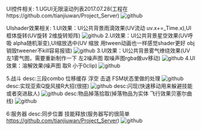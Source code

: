 UI控件相关:
1.UGUI无限滚动列表2017.07.28(工程在https://github.com/tianjiuwan/Project_Server)
![github](https://github.com/tianjiuwan/Project_Server/blob/master/Assets/GIF/z2.gif) 

UIshader效果相关:
1.UI效果：UI公共背景雨滴效果(UV流动 uv.x+=_Time.x),UI框体旋转(UV旋转 2维旋转矩阵)
![github](https://github.com/tianjiuwan/Project_Server/blob/master/Assets/GIF/uv1.gif) 
2.UI效果：UI公共背景星空效果(UV呼吸 alpha随机渐变),UI缩放选中(UV 缩放 用tween动画也一样感觉shader更好 obj销毁tweener不kill容易报错)
![github](https://github.com/tianjiuwan/Project_Server/blob/master/Assets/GIF/uv2.gif) 
3.UI效果：UI公共背景雾气缭绕效果(UV 左1雾气图，需要重新制作一下 左2噪声图 取噪声图rgba做uv移动)
![github](https://github.com/tianjiuwan/Project_Server/blob/master/Assets/GIF/uv4.gif) 
4.UI效果：溶解效果(噪声图 取R 小于0clip)
![github](https://github.com/tianjiuwan/Project_Server/blob/master/Assets/GIF/a1.gif) 

5.战斗
 desc:三段combo 位移缓存 浮空 击退  FSM状态里做的处理
![github](https://github.com/tianjiuwan/Project_Server/blob/master/Assets/GIF/c2.gif) 
 desc:实现亚索Q旋风接R大招(很搓)
![github](https://github.com/tianjiuwan/Project_Server/blob/master/Assets/GIF/c3.gif) 
 desc:闪现(快速移动用来躲避技能或者突进敌人)
![github](https://github.com/tianjiuwan/Project_Server/blob/master/Assets/GIF/c4.gif) 
 desc:物品掉落拾取(掉落物品为实体 飞行效果贝塞尔曲线)
![github](https://github.com/tianjiuwan/Project_Server/blob/master/Assets/GIF/d2.gif) 

6:服务器
desc:同步位置 技能释放(服务器写的很简单 https://github.com/tianjiuwan/Project_Server)
![github](https://github.com/tianjiuwan/Project_Server/blob/master/Assets/GIF/c5.gif) 
